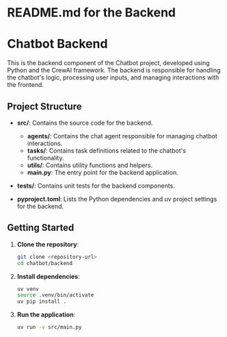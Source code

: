 # README.md for the Backend

# Chatbot Backend

This is the backend component of the Chatbot project, developed using Python and the CrewAI framework. The backend is responsible for handling the chatbot's logic, processing user inputs, and managing interactions with the frontend.

## Project Structure

- **src/**: Contains the source code for the backend.
  - **agents/**: Contains the chat agent responsible for managing chatbot interactions.
  - **tasks/**: Contains task definitions related to the chatbot's functionality.
  - **utils/**: Contains utility functions and helpers.
  - **main.py**: The entry point for the backend application.

- **tests/**: Contains unit tests for the backend components.

- **pyproject.toml**: Lists the Python dependencies and uv project settings for the backend.

## Getting Started

1. **Clone the repository**:
   ```bash
   git clone <repository-url>
   cd chatbot/backend
   ```

2. **Install dependencies**:
   ```bash
   uv venv
   source .venv/bin/activate
   uv pip install .
   ```

3. **Run the application**:
   ```bash
   uv run -v src/main.py
   ```
